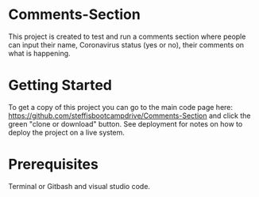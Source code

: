 # Comments-Section

This project is created to test and run a comments section where people can input their name, Coronavirus status (yes or no), their comments on what is happening. 

# Getting Started

To get a copy of this project you can go to the main code page here: https://github.com/steffisbootcampdrive/Comments-Section
and click the green "clone or download" button. See deployment for notes on how to deploy the project on a live system.

# Prerequisites

Terminal or Gitbash and visual studio code. 